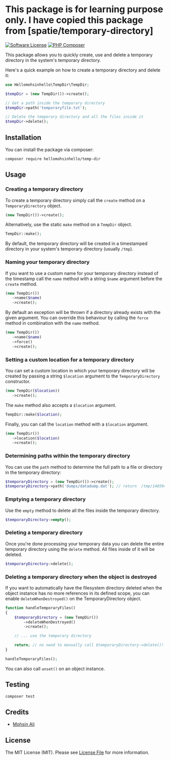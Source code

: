 # This package is for learning purpose only. I have copied this package from [spatie/temporary-directory]

[![Software License](https://img.shields.io/badge/license-MIT-brightgreen.svg?style=flat-square)](LICENSE.md)
[![PHP Composer](https://github.com/hellomohsinhello/temp-dir/actions/workflows/php.yml/badge.svg)](https://github.com/hellomohsinhello/temp-dir/actions/workflows/php.yml)

This package allows you to quickly create, use and delete a temporary directory in the system's temporary directory.

Here's a quick example on how to create a temporary directory and delete it:

```php
use Hellomohsinhello\TempDir\TempDir;

$tempDir = (new TempDir())->create();

// Get a path inside the temporary directory
$tempDir->path('temporaryfile.txt');

// Delete the temporary directory and all the files inside it
$tempDir->delete();
```

## Installation

You can install the package via composer:

```bash
composer require hellomohsinhello/temp-dir
```

## Usage

### Creating a temporary directory

To create a temporary directory simply call the `create` method on a `TemporaryDirectory` object.

```php
(new TempDir())->create();
```

Alternatively, use the static `make` method on a `TempDir` object.

```php
TempDir::make();
```

By default, the temporary directory will be created in a timestamped directory in your system's temporary directory (usually `/tmp`).

### Naming your temporary directory

If you want to use a custom name for your temporary directory instead of the timestamp call the `name` method with a string `$name` argument before the `create` method.

```php
(new TempDir())
   ->name($name)
   ->create();
```

By default an exception will be thrown if a directory already exists with the given argument. You can override this behaviour by calling the `force` method in combination with the `name` method.

```php
(new TempDir())
   ->name($name)
   ->force()
   ->create();
```

### Setting a custom location for a temporary directory

You can set a custom location in which your temporary directory will be created by passing a string `$location` argument to the `TemporaryDirectory` constructor.

```php
(new TempDir($location))
   ->create();
```

The `make` method also accepts a `$location` argument.

```php
TempDir::make($location);
```

Finally, you can call the `location` method with a `$location` argument.

```php
(new TempDir())
   ->location($location)
   ->create();
```

### Determining paths within the temporary directory

You can use the `path` method to determine the full path to a file or directory in the temporary directory:

```php
$temporaryDirectory = (new TempDir())->create();
$temporaryDirectory->path('dumps/datadump.dat'); // return  /tmp/1485941876276/dumps/datadump.dat
```

### Emptying a temporary directory

Use the `empty` method to delete all the files inside the temporary directory.

```php
$temporaryDirectory->empty();
```

### Deleting a temporary directory

Once you're done processing your temporary data you can delete the entire temporary directory using the `delete` method. All files inside of it will be deleted.

```php
$temporaryDirectory->delete();
```

### Deleting a temporary directory when the object is destroyed

If you want to automatically have the filesystem directory deleted when the object instance has no more references in
its defined scope, you can enable `deleteWhenDestroyed()` on the TemporaryDirectory object.

```php
function handleTemporaryFiles()
{
    $temporaryDirectory = (new TempDir())
        ->deleteWhenDestroyed()
        ->create();

    // ... use the temporary directory

    return; // no need to manually call $temporaryDirectory->delete()!
}

handleTemporaryFiles();
```

You can also call `unset()` on an object instance.

## Testing

```bash
composer test
```

## Credits

- [Mohsin Ali](https://github.com/hellomohsinhello)

## License

The MIT License (MIT). Please see [License File](LICENSE.md) for more information.
